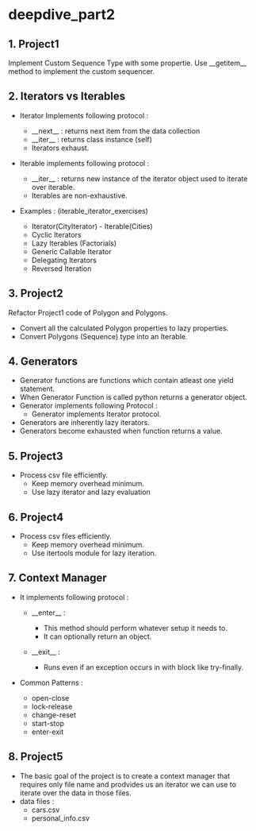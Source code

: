 # deepdive_part2

## 1. Project1
Implement Custom Sequence Type with some propertie. Use \_\_getitem\_\_ method to implement the custom sequencer. 

## 2. Iterators vs Iterables

- Iterator Implements following protocol :
    - \_\_next\_\_  : returns next item from the data collection
    - \_\_iter\_\_  : returns class instance (self)
    - Iterators exhaust.
    
- Iterable implements following protocol : 
    - \_\_iter\_\_ : returns new instance of the iterator object used to iterate over iterable.
    - Iterables are non-exhaustive.
    
- Examples : (iterable_iterator_exercises)
    - Iterator(CityIterator) - Iterable(Cities)
    - Cyclic Iterators
    - Lazy Iterables (Factorials)
    - Generic Callable Iterator
    - Delegating Iterators
    - Reversed Iteration
   
## 3. Project2
Refactor Project1 code of Polygon and Polygons. 
- Convert all the calculated Polygon properties to lazy properties.
- Convert Polygons (Sequence) type into an Iterable.

## 4. Generators
- Generator functions are functions which contain atleast one yield statement.
- When Generator Function is called python returns a generator object.
- Generator implements following Protocol :
    - Generator implements Iterator protocol.
- Generators are inherently lazy iterators.
- Generators become exhausted when function returns a value.

## 5. Project3
- Process csv file efficiently. 
    - Keep memory overhead minimum.
    - Use lazy iterator and lazy evaluation
   
## 6. Project4
- Process csv files efficiently.
    - Keep memory overhead minimum.
    - Use itertools module for lazy iteration.
   
## 7. Context Manager
- It implements following protocol : 
   - \_\_enter\_\_ :
        - This method should perform whatever setup it needs to.
        - It can optionally return an object.
   
   - \_\_exit\_\_ : 
        - Runs even if an exception occurs in with block like try-finally.
        
- Common Patterns :
    - open-close
    - lock-release
    - change-reset
    - start-stop
    - enter-exit
 
## 8. Project5
- The basic goal of the project is to create a context manager that requires only file name and prodvides us an iterator we can use to iterate over the data in those files.
- data files :
    - cars.csv
    - personal_info.csv


